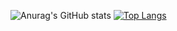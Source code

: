 <!-- ### Hi there 👋 -->
![Anurag's GitHub stats](https://github-readme-stats.vercel.app/api?username=adryanrosa&hide=stars&show_icons=true&count_private=true&theme=radical)
[![Top Langs](https://github-readme-stats.vercel.app/api/top-langs/?username=adryanrosa)](https://github.com/anuraghazra/github-readme-stats)

<!--
**adryanrosa/adryanrosa** is a ✨ _special_ ✨ repository because its `README.md` (this file) appears on your GitHub profile.

Here are some ideas to get you started:

- 🔭 I’m currently working on ...
- 🌱 I’m currently learning ...
- 👯 I’m looking to collaborate on ...
- 🤔 I’m looking for help with ...
- 💬 Ask me about ...
- 📫 How to reach me: ...
- 😄 Pronouns: ...
- ⚡ Fun fact: ...
-->

